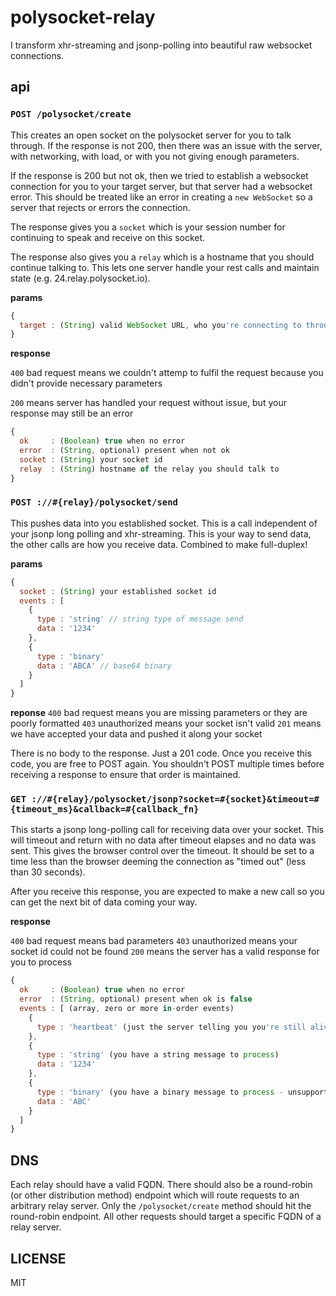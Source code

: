# polysocket-relay

I transform xhr-streaming and jsonp-polling into beautiful raw websocket connections.

## api

### `POST /polysocket/create`

This creates an open socket on the polysocket server for you to talk through. If the response is not 200, then there was an issue with the server, with networking, with load, or with you not giving enough parameters.

If the response is 200 but not ok, then we tried to establish a websocket connection for you to your target server, but that server had a websocket error. This should be treated like an error in creating a `new WebSocket` so a server that rejects or errors the connection.

The response gives you a `socket` which is your session number for continuing to speak and receive on this socket.

The response also gives you a `relay` which is a hostname that you should continue talking to. This lets one server handle your rest calls and maintain state (e.g. 24.relay.polysocket.io).

**params**

```javascript
{
  target : (String) valid WebSocket URL, who you're connecting to through the relay
}
```

**response**

`400` bad request means we couldn't attemp to fulfil the request because you didn't provide necessary parameters

`200` means server has handled your request without issue, but your response may still be an error

```javascript
{
  ok     : (Boolean) true when no error
  error  : (String, optional) present when not ok
  socket : (String) your socket id
  relay  : (String) hostname of the relay you should talk to
}
```

### `POST ://#{relay}/polysocket/send`

This pushes data into you established socket. This is a call independent of your jsonp long polling and xhr-streaming. This is your way to send data, the other calls are how you receive data. Combined to make full-duplex!

**params**

```javascript
{
  socket : (String) your established socket id
  events : [
    {
      type : 'string' // string type of message send
      data : '1234'
    },
    {
      type : 'binary'
      data : 'ABCA' // base64 binary
    }
  ]
}
```

**reponse**
`400` bad request means you are missing parameters or they are poorly formatted
`403` unauthorized means your socket isn't valid
`201` means we have accepted your data and pushed it along your socket

There is no body to the response. Just a 201 code. Once you receive this code, you are free to POST again. You shouldn't POST multiple times before receiving a response to ensure that order is maintained.

### `GET ://#{relay}/polysocket/jsonp?socket=#{socket}&timeout=#{timeout_ms}&callback=#{callback_fn}`

This starts a jsonp long-polling call for receiving data over your socket. This will timeout and return with no data after timeout elapses and no data was sent. This gives the browser control over the timeout. It should be set to a time less than the browser deeming the connection as "timed out" (less than 30 seconds).

After you receive this response, you are expected to make a new call so you can get the next bit of data coming your way.

**response**

`400` bad request means bad parameters
`403` unauthorized means your socket id could not be found
`200` means the server has a valid response for you to process

```javascript
{
  ok     : (Boolean) true when no error
  error  : (String, optional) present when ok is false
  events : [ (array, zero or more in-order events)
    {
      type : 'heartbeat' (just the server telling you you're still alive, happens after a timeout)
    },
    {
      type : 'string' (you have a string message to process)
      data : '1234'
    },
    {
      type : 'binary' (you have a binary message to process - unsupported for now)
      data : 'ABC'
    }
  ]
}
```

## DNS

Each relay should have a valid FQDN. There should also be a round-robin (or other distribution method) endpoint which will route requests to an arbitrary relay server. Only the `/polysocket/create` method should hit the round-robin endpoint. All other requests should target a specific FQDN of a relay server.

## LICENSE

MIT

